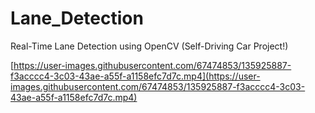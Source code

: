 # Lane_Detection
Real-Time Lane Detection using OpenCV (Self-Driving Car Project!)

[https://user-images.githubusercontent.com/67474853/135925887-f3acccc4-3c03-43ae-a55f-a1158efc7d7c.mp4](https://user-images.githubusercontent.com/67474853/135925887-f3acccc4-3c03-43ae-a55f-a1158efc7d7c.mp4)
